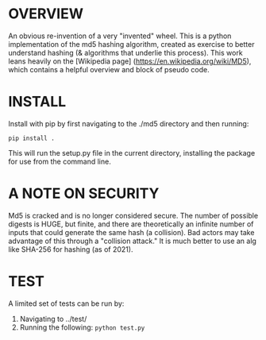 # OVERVIEW
An obvious re-invention of a very "invented" wheel. This is a python implementation of the md5
hashing algorithm, created as exercise to better understand hashing (& algorithms that underlie
this process). This work leans heavily on the [Wikipedia page] (https://en.wikipedia.org/wiki/MD5),
which contains a helpful overview and block of pseudo code.

# INSTALL
Install with pip by first navigating to the ./md5 directory and then running:

`pip install .`

This will run the setup.py file in the current directory, installing the package for use
from the command line.

# A NOTE ON SECURITY
Md5 is cracked and is no longer considered secure. The number of possible digests is HUGE, but
finite, and there are theoretically an infinite number of inputs that could generate the same
hash (a collision). Bad actors may take advantage of this through a "collision attack." It is
much better to use an alg like SHA-256 for hashing (as of 2021).

# TEST
A limited set of tests can be run by:
1. Navigating to ../test/
2. Running the following:
`python test.py`

